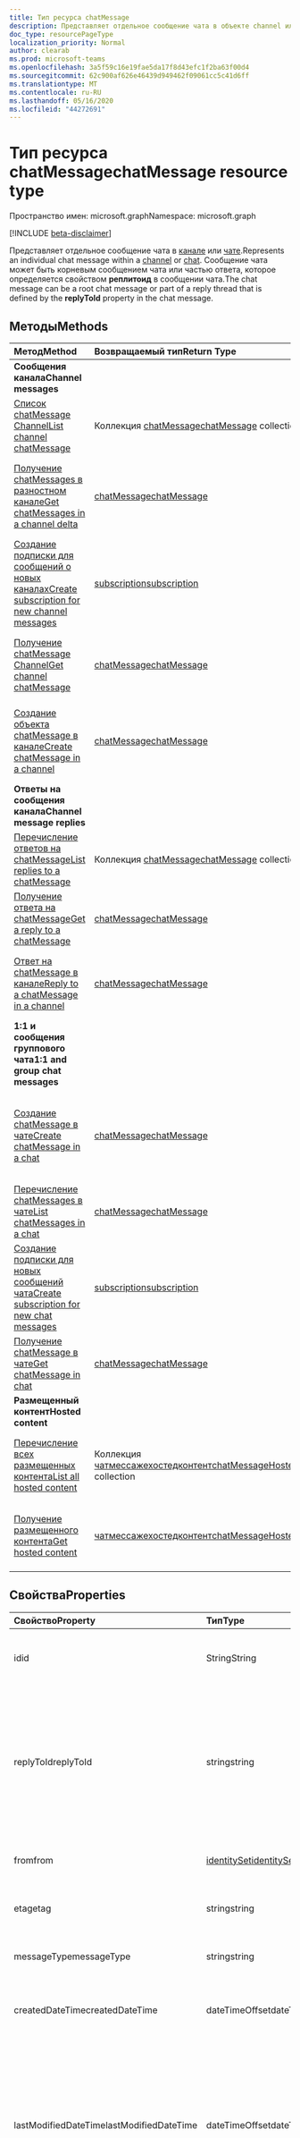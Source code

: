 ```yaml
---
title: Тип ресурса chatMessage
description: Представляет отдельное сообщение чата в объекте channel или chat. Сообщение чата может быть корневым сообщением чата или частью потока, определенного свойством **реплитоид** в сообщении чата.
doc_type: resourcePageType
localization_priority: Normal
author: clearab
ms.prod: microsoft-teams
ms.openlocfilehash: 3a5f59c16e19fae5da17f8d43efc1f2ba63f00d4
ms.sourcegitcommit: 62c900af626e46439d949462f09061cc5c41d6ff
ms.translationtype: MT
ms.contentlocale: ru-RU
ms.lasthandoff: 05/16/2020
ms.locfileid: "44272691"
---
```

# <a name="chatmessage-resource-type"></a><span data-ttu-id="c0999-104">Тип ресурса chatMessage</span><span class="sxs-lookup"><span data-stu-id="c0999-104">chatMessage resource type</span></span>

<span data-ttu-id="c0999-105">Пространство имен: microsoft.graph</span><span class="sxs-lookup"><span data-stu-id="c0999-105">Namespace: microsoft.graph</span></span>

[!INCLUDE [beta-disclaimer](../../includes/beta-disclaimer.md)]

<span data-ttu-id="c0999-106">Представляет отдельное сообщение чата в [канале](channel.md) или [чате](chat.md).</span><span class="sxs-lookup"><span data-stu-id="c0999-106">Represents an individual chat message within a [channel](channel.md) or [chat](chat.md).</span></span> <span data-ttu-id="c0999-107">Сообщение чата может быть корневым сообщением чата или частью ответа, которое определяется свойством **реплитоид** в сообщении чата.</span><span class="sxs-lookup"><span data-stu-id="c0999-107">The chat message can be a root chat message or part of a reply thread that is defined by the **replyToId** property in the chat message.</span></span>

## <a name="methods"></a><span data-ttu-id="c0999-108">Методы</span><span class="sxs-lookup"><span data-stu-id="c0999-108">Methods</span></span>

| <span data-ttu-id="c0999-109">Метод</span><span class="sxs-lookup"><span data-stu-id="c0999-109">Method</span></span>       | <span data-ttu-id="c0999-110">Возвращаемый тип</span><span class="sxs-lookup"><span data-stu-id="c0999-110">Return Type</span></span>  |<span data-ttu-id="c0999-111">Описание</span><span class="sxs-lookup"><span data-stu-id="c0999-111">Description</span></span>|
|:---------------|:--------|:----------|
|<span data-ttu-id="c0999-112">**Сообщения канала**</span><span class="sxs-lookup"><span data-stu-id="c0999-112">**Channel messages**</span></span>| | |
|[<span data-ttu-id="c0999-113">Список chatMessage Channel</span><span class="sxs-lookup"><span data-stu-id="c0999-113">List channel chatMessage</span></span>](../api/channel-list-messages.md) | <span data-ttu-id="c0999-114">Коллекция [chatMessage](chatmessage.md)</span><span class="sxs-lookup"><span data-stu-id="c0999-114">[chatMessage](chatmessage.md) collection</span></span> | <span data-ttu-id="c0999-115">Список всех корневых сообщений чата в канале.</span><span class="sxs-lookup"><span data-stu-id="c0999-115">List of all root chat messages in a channel.</span></span>|
|[<span data-ttu-id="c0999-116">Получение chatMessages в разностном канале</span><span class="sxs-lookup"><span data-stu-id="c0999-116">Get chatMessages in a channel delta</span></span>](../api/chatmessage-delta.md)  | [<span data-ttu-id="c0999-117">chatMessage</span><span class="sxs-lookup"><span data-stu-id="c0999-117">chatMessage</span></span>](../resources/chatmessage.md) | <span data-ttu-id="c0999-118">Получение добавочных сообщений чата в канале.</span><span class="sxs-lookup"><span data-stu-id="c0999-118">Get incremental chat messages in a channel.</span></span> |
|[<span data-ttu-id="c0999-119">Создание подписки для сообщений о новых каналах</span><span class="sxs-lookup"><span data-stu-id="c0999-119">Create subscription for new channel messages</span></span>](../api/subscription-post-subscriptions.md) | [<span data-ttu-id="c0999-120">subscription</span><span class="sxs-lookup"><span data-stu-id="c0999-120">subscription</span></span>](subscription.md) | <span data-ttu-id="c0999-121">Прослушивать новые и измененные сообщения каналов и реакции на них.</span><span class="sxs-lookup"><span data-stu-id="c0999-121">Listen for new and edited channel messages, and reactions to them.</span></span> |
|[<span data-ttu-id="c0999-122">Получение chatMessage Channel</span><span class="sxs-lookup"><span data-stu-id="c0999-122">Get channel chatMessage</span></span>](../api/channel-get-message.md) | [<span data-ttu-id="c0999-123">chatMessage</span><span class="sxs-lookup"><span data-stu-id="c0999-123">chatMessage</span></span>](chatmessage.md) | <span data-ttu-id="c0999-124">Получение одного из каналов сообщения с одним корневым сеансом.</span><span class="sxs-lookup"><span data-stu-id="c0999-124">Get a single root chat message from a channel.</span></span>|
|[<span data-ttu-id="c0999-125">Создание объекта chatMessage в канале</span><span class="sxs-lookup"><span data-stu-id="c0999-125">Create chatMessage in a channel</span></span>](../api/channel-post-messages.md) | [<span data-ttu-id="c0999-126">chatMessage</span><span class="sxs-lookup"><span data-stu-id="c0999-126">chatMessage</span></span>](chatmessage.md)| <span data-ttu-id="c0999-127">Создайте новое сообщение разговора верхнего уровня в канале.</span><span class="sxs-lookup"><span data-stu-id="c0999-127">Create a new top-level chat message in a channel.</span></span>|
|<span data-ttu-id="c0999-128">**Ответы на сообщения канала**</span><span class="sxs-lookup"><span data-stu-id="c0999-128">**Channel message replies**</span></span>| | |
|[<span data-ttu-id="c0999-129">Перечисление ответов на chatMessage</span><span class="sxs-lookup"><span data-stu-id="c0999-129">List replies to a chatMessage</span></span>](../api/channel-list-messagereplies.md) | <span data-ttu-id="c0999-130">Коллекция [chatMessage](chatmessage.md)</span><span class="sxs-lookup"><span data-stu-id="c0999-130">[chatMessage](chatmessage.md) collection</span></span>| <span data-ttu-id="c0999-131">Список всех ответов на сообщение чата в канале.</span><span class="sxs-lookup"><span data-stu-id="c0999-131">List of all replies to a chat message in channel.</span></span>|
|[<span data-ttu-id="c0999-132">Получение ответа на chatMessage</span><span class="sxs-lookup"><span data-stu-id="c0999-132">Get a reply to a chatMessage</span></span>](../api/channel-get-messagereply.md) | [<span data-ttu-id="c0999-133">chatMessage</span><span class="sxs-lookup"><span data-stu-id="c0999-133">chatMessage</span></span>](chatmessage.md)| <span data-ttu-id="c0999-134">Получение одного ответа на сообщение чата в канале.</span><span class="sxs-lookup"><span data-stu-id="c0999-134">Get a single reply to a chat message in a channel.</span></span>|
|[<span data-ttu-id="c0999-135">Ответ на chatMessage в канале</span><span class="sxs-lookup"><span data-stu-id="c0999-135">Reply to a chatMessage in a channel</span></span>](../api/channel-post-messagereply.md) | [<span data-ttu-id="c0999-136">chatMessage</span><span class="sxs-lookup"><span data-stu-id="c0999-136">chatMessage</span></span>](chatmessage.md)| <span data-ttu-id="c0999-137">Ответ на существующее сообщение чата в канале.</span><span class="sxs-lookup"><span data-stu-id="c0999-137">Reply to an existing chat message in a channel.</span></span>|
|<span data-ttu-id="c0999-138">**1:1 и сообщения группового чата**</span><span class="sxs-lookup"><span data-stu-id="c0999-138">**1:1 and group chat messages**</span></span>| | |
|[<span data-ttu-id="c0999-139">Создание chatMessage в чате</span><span class="sxs-lookup"><span data-stu-id="c0999-139">Create chatMessage in a chat</span></span>](../api/chat-post-messages.md) | [<span data-ttu-id="c0999-140">chatMessage</span><span class="sxs-lookup"><span data-stu-id="c0999-140">chatMessage</span></span>](chatmessage.md)| <span data-ttu-id="c0999-141">Отправка сообщения чата в существующей беседе 1:1 или группе чата.</span><span class="sxs-lookup"><span data-stu-id="c0999-141">Send a chat message in an existing 1:1 or group chat conversation.</span></span>|
|[<span data-ttu-id="c0999-142">Перечисление chatMessages в чате</span><span class="sxs-lookup"><span data-stu-id="c0999-142">List chatMessages in a chat</span></span>](../api/chatmessage-list.md)  | [<span data-ttu-id="c0999-143">chatMessage</span><span class="sxs-lookup"><span data-stu-id="c0999-143">chatMessage</span></span>](../resources/chatmessage.md) | <span data-ttu-id="c0999-144">Перечисление сообщений чата в 1:1 или группе чата.</span><span class="sxs-lookup"><span data-stu-id="c0999-144">List chat messages in a 1:1 or group chat.</span></span> |
|[<span data-ttu-id="c0999-145">Создание подписки для новых сообщений чата</span><span class="sxs-lookup"><span data-stu-id="c0999-145">Create subscription for new chat messages</span></span>](../api/subscription-post-subscriptions.md) | [<span data-ttu-id="c0999-146">subscription</span><span class="sxs-lookup"><span data-stu-id="c0999-146">subscription</span></span>](subscription.md) | <span data-ttu-id="c0999-147">Прослушивание новых и измененных сообщений чата и реакции на них.</span><span class="sxs-lookup"><span data-stu-id="c0999-147">Listen for new and edited chat messages, and reactions to them.</span></span> |
|[<span data-ttu-id="c0999-148">Получение chatMessage в чате</span><span class="sxs-lookup"><span data-stu-id="c0999-148">Get chatMessage in chat</span></span>](../api/chatmessage-get.md)  | [<span data-ttu-id="c0999-149">chatMessage</span><span class="sxs-lookup"><span data-stu-id="c0999-149">chatMessage</span></span>](../resources/chatmessage.md) | <span data-ttu-id="c0999-150">Получение одного сообщения чата в чате.</span><span class="sxs-lookup"><span data-stu-id="c0999-150">Get a single chat message in a chat.</span></span> |
|<span data-ttu-id="c0999-151">**Размещенный контент**</span><span class="sxs-lookup"><span data-stu-id="c0999-151">**Hosted content**</span></span>| | |
|[<span data-ttu-id="c0999-152">Перечисление всех размещенных контента</span><span class="sxs-lookup"><span data-stu-id="c0999-152">List all hosted content</span></span>](../api/chatmessage-list-chatmessagehostedcontents.md) | <span data-ttu-id="c0999-153">Коллекция [чатмессажехостедконтент](../resources/chatmessagehostedcontent.md)</span><span class="sxs-lookup"><span data-stu-id="c0999-153">[chatMessageHostedContent](../resources/chatmessagehostedcontent.md) collection</span></span>| <span data-ttu-id="c0999-154">Получение всего размещенного содержимого в сообщении чата.</span><span class="sxs-lookup"><span data-stu-id="c0999-154">Get all hosted content in a chat message.</span></span>|
|[<span data-ttu-id="c0999-155">Получение размещенного контента</span><span class="sxs-lookup"><span data-stu-id="c0999-155">Get hosted content</span></span>](../api/chatmessagehostedcontent-get.md) | [<span data-ttu-id="c0999-156">чатмессажехостедконтент</span><span class="sxs-lookup"><span data-stu-id="c0999-156">chatMessageHostedContent</span></span>](../resources/chatmessagehostedcontent.md) | <span data-ttu-id="c0999-157">Получение размещенного контента из сообщения чата.</span><span class="sxs-lookup"><span data-stu-id="c0999-157">Get hosted content from a chat message.</span></span>|

## <a name="properties"></a><span data-ttu-id="c0999-158">Свойства</span><span class="sxs-lookup"><span data-stu-id="c0999-158">Properties</span></span>

| <span data-ttu-id="c0999-159">Свойство</span><span class="sxs-lookup"><span data-stu-id="c0999-159">Property</span></span>   | <span data-ttu-id="c0999-160">Тип</span><span class="sxs-lookup"><span data-stu-id="c0999-160">Type</span></span> |<span data-ttu-id="c0999-161">Описание</span><span class="sxs-lookup"><span data-stu-id="c0999-161">Description</span></span>|
|:---------------|:--------|:----------|
|<span data-ttu-id="c0999-162">id</span><span class="sxs-lookup"><span data-stu-id="c0999-162">id</span></span>|<span data-ttu-id="c0999-163">String</span><span class="sxs-lookup"><span data-stu-id="c0999-163">String</span></span>| <span data-ttu-id="c0999-164">Только для чтения.</span><span class="sxs-lookup"><span data-stu-id="c0999-164">Read-only.</span></span> <span data-ttu-id="c0999-165">Уникальный идентификатор сообщения.</span><span class="sxs-lookup"><span data-stu-id="c0999-165">Unique Id of the message.</span></span>|
|<span data-ttu-id="c0999-166">replyToId</span><span class="sxs-lookup"><span data-stu-id="c0999-166">replyToId</span></span>| <span data-ttu-id="c0999-167">string</span><span class="sxs-lookup"><span data-stu-id="c0999-167">string</span></span> | <span data-ttu-id="c0999-168">Только для чтения.</span><span class="sxs-lookup"><span data-stu-id="c0999-168">Read-only.</span></span> <span data-ttu-id="c0999-169">Идентификатор родительского сообщения чата или сообщения корневого сеанса беседы в цепочке.</span><span class="sxs-lookup"><span data-stu-id="c0999-169">Id of the parent chat message or root chat message of the thread.</span></span> <span data-ttu-id="c0999-170">(Применяется только к сообщениям чата в каналах без чатов)</span><span class="sxs-lookup"><span data-stu-id="c0999-170">(Only applies to chat messages in channels not chats)</span></span> |
|<span data-ttu-id="c0999-171">from</span><span class="sxs-lookup"><span data-stu-id="c0999-171">from</span></span>|[<span data-ttu-id="c0999-172">identitySet</span><span class="sxs-lookup"><span data-stu-id="c0999-172">identitySet</span></span>](identityset.md)| <span data-ttu-id="c0999-173">Только для чтения.</span><span class="sxs-lookup"><span data-stu-id="c0999-173">Read only.</span></span> <span data-ttu-id="c0999-174">Сведения об отправителе сообщения чата.</span><span class="sxs-lookup"><span data-stu-id="c0999-174">Details of the sender of the chat message.</span></span>|
|<span data-ttu-id="c0999-175">etag</span><span class="sxs-lookup"><span data-stu-id="c0999-175">etag</span></span>| <span data-ttu-id="c0999-176">string</span><span class="sxs-lookup"><span data-stu-id="c0999-176">string</span></span> | <span data-ttu-id="c0999-177">Только для чтения.</span><span class="sxs-lookup"><span data-stu-id="c0999-177">Read-only.</span></span> <span data-ttu-id="c0999-178">Номер версии сообщения чата.</span><span class="sxs-lookup"><span data-stu-id="c0999-178">Version number of the chat message.</span></span> |
|<span data-ttu-id="c0999-179">messageType</span><span class="sxs-lookup"><span data-stu-id="c0999-179">messageType</span></span>|<span data-ttu-id="c0999-180">string</span><span class="sxs-lookup"><span data-stu-id="c0999-180">string</span></span>|<span data-ttu-id="c0999-181">Тип сообщения чата.</span><span class="sxs-lookup"><span data-stu-id="c0999-181">The type of chat message.</span></span> <span data-ttu-id="c0999-182">Возможные значения: `message` .</span><span class="sxs-lookup"><span data-stu-id="c0999-182">The possible values are: `message`.</span></span>|
|<span data-ttu-id="c0999-183">createdDateTime</span><span class="sxs-lookup"><span data-stu-id="c0999-183">createdDateTime</span></span>|<span data-ttu-id="c0999-184">dateTimeOffset</span><span class="sxs-lookup"><span data-stu-id="c0999-184">dateTimeOffset</span></span>|<span data-ttu-id="c0999-185">Только для чтения.</span><span class="sxs-lookup"><span data-stu-id="c0999-185">Read only.</span></span> <span data-ttu-id="c0999-186">Метка времени создания сообщения чата.</span><span class="sxs-lookup"><span data-stu-id="c0999-186">Timestamp of when the chat message was created.</span></span>|
|<span data-ttu-id="c0999-187">lastModifiedDateTime</span><span class="sxs-lookup"><span data-stu-id="c0999-187">lastModifiedDateTime</span></span>|<span data-ttu-id="c0999-188">dateTimeOffset</span><span class="sxs-lookup"><span data-stu-id="c0999-188">dateTimeOffset</span></span>|<span data-ttu-id="c0999-189">Только для чтения.</span><span class="sxs-lookup"><span data-stu-id="c0999-189">Read only.</span></span> <span data-ttu-id="c0999-190">Метка времени создания или изменения сообщения чата, в том числе когда выполняется ответ (если он является корневым сообщением в канале) или добавляется или удаляется реакция.</span><span class="sxs-lookup"><span data-stu-id="c0999-190">Timestamp of when the chat message is created or edited, including when a reply is made (if it's a root chat message in a channel) or a reaction is added or removed.</span></span> |
|<span data-ttu-id="c0999-191">deletedDateTime</span><span class="sxs-lookup"><span data-stu-id="c0999-191">deletedDateTime</span></span>|<span data-ttu-id="c0999-192">dateTimeOffset</span><span class="sxs-lookup"><span data-stu-id="c0999-192">dateTimeOffset</span></span>|<span data-ttu-id="c0999-193">Только для чтения.</span><span class="sxs-lookup"><span data-stu-id="c0999-193">Read only.</span></span> <span data-ttu-id="c0999-194">Временная метка, в которой сообщение чата удалено, или значение null, если оно не удалено.</span><span class="sxs-lookup"><span data-stu-id="c0999-194">Timestamp at which the chat message was deleted, or null if not deleted.</span></span> |
|<span data-ttu-id="c0999-195">subject</span><span class="sxs-lookup"><span data-stu-id="c0999-195">subject</span></span>|<span data-ttu-id="c0999-196">string</span><span class="sxs-lookup"><span data-stu-id="c0999-196">string</span></span>| <span data-ttu-id="c0999-197">Тема сообщения чата в виде открытого текста.</span><span class="sxs-lookup"><span data-stu-id="c0999-197">The subject of the chat message, in plaintext.</span></span>|
|<span data-ttu-id="c0999-198">body</span><span class="sxs-lookup"><span data-stu-id="c0999-198">body</span></span>|[<span data-ttu-id="c0999-199">itemBody</span><span class="sxs-lookup"><span data-stu-id="c0999-199">itemBody</span></span>](itembody.md)|<span data-ttu-id="c0999-200">Представление содержимого сообщения чата в формате обычного текста или в формате HTML.</span><span class="sxs-lookup"><span data-stu-id="c0999-200">Plaintext/HTML representation of the content of the chat message.</span></span> <span data-ttu-id="c0999-201">Представление определяется параметром contentType в тексте.</span><span class="sxs-lookup"><span data-stu-id="c0999-201">Representation is specified by the contentType inside the body.</span></span> <span data-ttu-id="c0999-202">Если сообщение чата содержит [чатмессажементион](chatmessagemention.md), содержимое всегда находится в формате HTML.</span><span class="sxs-lookup"><span data-stu-id="c0999-202">The content is always in HTML if the chat message contains a [chatMessageMention](chatmessagemention.md).</span></span> |
|<span data-ttu-id="c0999-203">summary</span><span class="sxs-lookup"><span data-stu-id="c0999-203">summary</span></span>|<span data-ttu-id="c0999-204">string</span><span class="sxs-lookup"><span data-stu-id="c0999-204">string</span></span>| <span data-ttu-id="c0999-205">Сводный текст сообщения чата, которое можно использовать для push-уведомлений и сводных представлений, а также для обратного просмотра.</span><span class="sxs-lookup"><span data-stu-id="c0999-205">Summary text of the chat message that could be used for push notifications and summary views or fall back views.</span></span> <span data-ttu-id="c0999-206">Применяется только к сообщениям разговора по каналу, а не к сообщениям в чате.</span><span class="sxs-lookup"><span data-stu-id="c0999-206">Only applies to channel chat messages, not chat messages in a chat.</span></span> |
|<span data-ttu-id="c0999-207">attachments</span><span class="sxs-lookup"><span data-stu-id="c0999-207">attachments</span></span>|<span data-ttu-id="c0999-208">Коллекция [chatMessageAttachment](chatmessageattachment.md)</span><span class="sxs-lookup"><span data-stu-id="c0999-208">[chatMessageAttachment](chatmessageattachment.md) collection</span></span> |<span data-ttu-id="c0999-209">Вложенные файлы.</span><span class="sxs-lookup"><span data-stu-id="c0999-209">Attached files.</span></span> <span data-ttu-id="c0999-210">В настоящее время вложения доступны только для чтения. Отправка вложений не поддерживается.</span><span class="sxs-lookup"><span data-stu-id="c0999-210">Attachments are currently read-only – sending attachments is not supported.</span></span> |
|<span data-ttu-id="c0999-211">mentions</span><span class="sxs-lookup"><span data-stu-id="c0999-211">mentions</span></span>|<span data-ttu-id="c0999-212">Коллекция [chatMessageMention](chatmessagemention.md)</span><span class="sxs-lookup"><span data-stu-id="c0999-212">[chatMessageMention](chatmessagemention.md) collection</span></span>| <span data-ttu-id="c0999-213">Список сущностей, упоминаемых в сообщении чата.</span><span class="sxs-lookup"><span data-stu-id="c0999-213">List of entities mentioned in the chat message.</span></span> <span data-ttu-id="c0999-214">В настоящее время поддерживаются значения user, bot, team и channel.</span><span class="sxs-lookup"><span data-stu-id="c0999-214">Currently supports user, bot, team, channel.</span></span>|
|<span data-ttu-id="c0999-215">importance</span><span class="sxs-lookup"><span data-stu-id="c0999-215">importance</span></span>|<span data-ttu-id="c0999-216">string</span><span class="sxs-lookup"><span data-stu-id="c0999-216">string</span></span> | <span data-ttu-id="c0999-217">Важность сообщения чата.</span><span class="sxs-lookup"><span data-stu-id="c0999-217">The importance of the chat message.</span></span> <span data-ttu-id="c0999-218">Допустимые значения: `normal`, `high`, `urgent`.</span><span class="sxs-lookup"><span data-stu-id="c0999-218">The possible values are: `normal`, `high`, `urgent`.</span></span>|
|<span data-ttu-id="c0999-219">reactions</span><span class="sxs-lookup"><span data-stu-id="c0999-219">reactions</span></span>| <span data-ttu-id="c0999-220">Коллекция [chatMessageReaction](./chatmessagereaction.md)</span><span class="sxs-lookup"><span data-stu-id="c0999-220">[chatMessageReaction](./chatmessagereaction.md) collection</span></span> | <span data-ttu-id="c0999-221">Реакции на это сообщение чата (например, например).</span><span class="sxs-lookup"><span data-stu-id="c0999-221">Reactions for this chat message (for example, Like).</span></span>|
|<span data-ttu-id="c0999-222">языковые стандарты</span><span class="sxs-lookup"><span data-stu-id="c0999-222">locale</span></span>|<span data-ttu-id="c0999-223">string</span><span class="sxs-lookup"><span data-stu-id="c0999-223">string</span></span>|<span data-ttu-id="c0999-224">Язык сообщения чата, заданное клиентом.</span><span class="sxs-lookup"><span data-stu-id="c0999-224">Locale of the chat message set by the client.</span></span>|

## <a name="json-representation"></a><span data-ttu-id="c0999-225">Представление JSON</span><span class="sxs-lookup"><span data-stu-id="c0999-225">JSON representation</span></span>

<span data-ttu-id="c0999-226">Ниже указано представление ресурса в формате JSON.</span><span class="sxs-lookup"><span data-stu-id="c0999-226">The following is a JSON representation of the resource.</span></span>

<!-- {
  "blockType": "resource",
  "optionalProperties": [
    "deleted",
    "deletedDateTime",
    "attachments",
    "importance",
    "reactions",
    "mentions",
    "subject",
    "summary"
  ],
  "baseType": "microsoft.graph.entity",
  "@odata.type": "microsoft.graph.chatMessage"
}-->

```json
{
  "id": "string (identifier)",
  "replyToId": "string (identifier)",
  "from": {"@odata.type": "microsoft.graph.identitySet"},
  "etag": "string",
  "messageType": "string",
  "createdDateTime": "string (timestamp)",
  "lastModifiedDateTime": "string (timestamp)",
  "deletedDateTime": "string (timestamp)",
  "subject": "string",
  "body": {"@odata.type": "microsoft.graph.itemBody"},
  "summary": "string",
  "attachments": [{"@odata.type": "microsoft.graph.chatMessageAttachment"}],
  "mentions": [{"@odata.type": "microsoft.graph.chatMessageMention"}],
  "importance": "string",
  "policyViolation": "string",
  "reactions":  "string",
  "locale": "string",
  "deleted": true
}

```

<!-- uuid: 8fcb5dbc-d5aa-4681-8e31-b001d5168d79
2015-10-25 14:57:30 UTC -->
<!--
{
  "type": "#page.annotation",
  "description": "chat message resource",
  "keywords": "",
  "section": "documentation",
  "tocPath": "",
  "suppressions": []
}
-->

